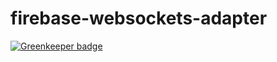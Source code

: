 # firebase-websockets-adapter

[![Greenkeeper badge](https://badges.greenkeeper.io/enteam/firebase-websockets-adapter.svg)](https://greenkeeper.io/)
